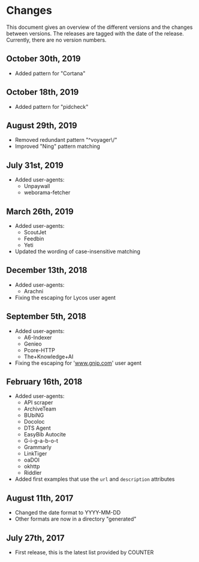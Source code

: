 # Changes
This document gives an overview of the different versions and the changes between versions.
The releases are tagged with the date of the release. Currently, there are no version numbers.

## October 30th, 2019
- Added pattern for "Cortana"

## October 18th, 2019
- Added pattern for "pidcheck"

## August 29th, 2019
- Removed redundant pattern "^voyager\\/"
- Improved "Ning" pattern matching

## July 31st, 2019
- Added user-agents:
    - Unpaywall
    - weborama-fetcher

## March 26th, 2019
- Added user-agents:
    - ScoutJet
    - Feedbin
    - Yeti
- Updated the wording of case-insensitive matching

## December 13th, 2018
- Added user-agents:
    - Arachni
- Fixing the escaping for Lycos user agent

## September 5th, 2018
- Added user-agents:
    - A6-Indexer
    - Genieo
    - Pcore-HTTP
    - The+Knowledge+AI    
- Fixing the escaping for 'www.gnip.com' user agent

## February 16th, 2018
- Added user-agents:
    - API scraper
    - ArchiveTeam
    - BUbiNG
    - Docoloc
    - DTS Agent
    - EasyBib Autocite
    - G-i-g-a-b-o-t
    - Grammarly
    - LinkTiger
    - oaDOI
    - okhttp
    - Riddler
- Added first examples that use the `url` and `description` attributes

## August 11th, 2017
- Changed the date format to YYYY-MM-DD
- Other formats are now in a directory "generated"

## July 27th, 2017
- First release, this is the latest list provided by COUNTER
